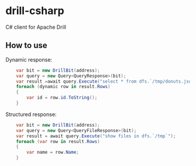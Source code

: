 # drill-csharp

C# client for Apache Drill

## How to use

Dynamic response:

```csharp
    var bit = new DrillBit(address);
    var query = new Query<QueryResponse>(bit);
    var result =await query.Execute("select * from dfs.`/tmp/donuts.json` where name= \u0027Cake\u0027");
    foreach (dynamic row in result.Rows)
    {
        var id = row.id.ToString();
    } 
```

Structured response:

```csharp
    var bit = new DrillBit(address);
    var query = new Query<QueryFileResponse>(bit);
    var result = await query.Execute("show files in dfs.`/tmp`");
    foreach (var row in result.Rows)
    {
        var name = row.Name;
    } 
```
